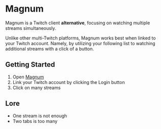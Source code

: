 # Magnum

Magnum is a Twitch client **alternative**, focusing on watching multiple streams simultaneously.

Unlike other multi-Twitch platforms, Magnum works best when linked to your Twitch account. Namely, by utilizing your following list to watching additional streams with a click of a button.

## Getting Started

1) Open [Magnum](https://magnum-twitch.vercel.app/)
2) Link your Twitch account by clicking the Login button
3) Click on many streams

## Lore

- One stream is not enough
- Two tabs is too many
